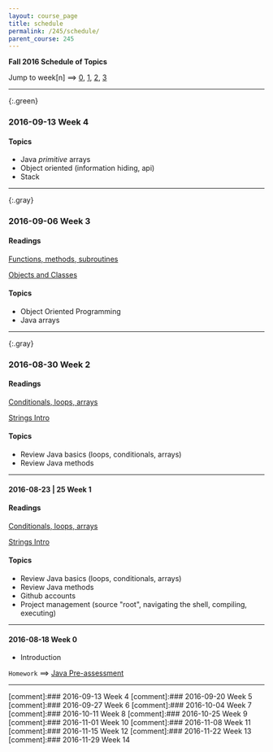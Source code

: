 ```yaml
---
layout: course_page
title: schedule
permalink: /245/schedule/
parent_course: 245
---
```


**Fall 2016 Schedule of Topics**

Jump to week[n] ==> [0](#week-0), [1](#week-1), [2](#week-2), [3](#week-3)

---

{:.green}
### 2016-09-13 Week 4


#### Topics
- Java *primitive* arrays
- Object oriented (information hiding, api)
- Stack

---


{:.gray}
### 2016-09-06 Week 3

#### Readings

[Functions, methods, subroutines](http://math.hws.edu/eck/cs124/javanotes7/c4/index.html)

[Objects and Classes](http://math.hws.edu/eck/cs124/javanotes7/c5/index.html)



#### Topics
- Object Oriented Programming
- Java arrays

---

{:.gray}
### 2016-08-30 Week 2

#### Readings

[Conditionals, loops, arrays](http://math.hws.edu/eck/cs124/javanotes7/c3/index.html)

[Strings Intro](http://math.hws.edu/eck/cs124/javanotes7/c2/s3.html#basics.3.3)


#### Topics
- Review Java basics (loops, conditionals, arrays)
- Review Java methods

---

#### 2016-08-23 | 25 Week 1 

#### Readings

[Conditionals, loops, arrays](http://math.hws.edu/eck/cs124/javanotes7/c3/index.html)

[Strings Intro](http://math.hws.edu/eck/cs124/javanotes7/c2/s3.html#basics.3.3)

#### Topics
- Review Java basics (loops, conditionals, arrays)
- Review Java methods
- Github accounts
- Project management (source "root", navigating the shell, compiling, executing)

---

#### 2016-08-18 Week 0

- Introduction 

```Homework``` ==> [Java Pre-assessment](/245/hw0/)

---



[comment]:### 2016-09-13 Week 4 
[comment]:### 2016-09-20 Week 5 
[comment]:### 2016-09-27 Week 6 
[comment]:### 2016-10-04 Week 7
[comment]:### 2016-10-11 Week 8 
[comment]:### 2016-10-25 Week 9
[comment]:### 2016-11-01 Week 10 
[comment]:### 2016-11-08 Week 11
[comment]:### 2016-11-15 Week 12
[comment]:### 2016-11-22 Week 13
[comment]:### 2016-11-29 Week 14

